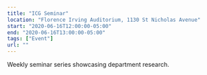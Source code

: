 ```yaml
---
title: "ICG Seminar"
location: "Florence Irving Auditorium, 1130 St Nicholas Avenue"
start: "2020-06-16T12:00:00-05:00"
end: "2020-06-16T13:00:00-05:00"
tags: ["Event"]
url: ""
---
```


Weekly seminar series showcasing department research.

<!-- endexcerpt -->

